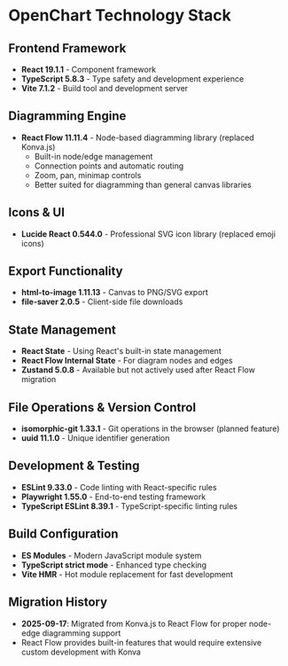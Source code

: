 # OpenChart Technology Stack

## Frontend Framework
- **React 19.1.1** - Component framework
- **TypeScript 5.8.3** - Type safety and development experience
- **Vite 7.1.2** - Build tool and development server

## Diagramming Engine
- **React Flow 11.11.4** - Node-based diagramming library (replaced Konva.js)
  - Built-in node/edge management
  - Connection points and automatic routing
  - Zoom, pan, minimap controls
  - Better suited for diagramming than general canvas libraries

## Icons & UI
- **Lucide React 0.544.0** - Professional SVG icon library (replaced emoji icons)

## Export Functionality  
- **html-to-image 1.11.13** - Canvas to PNG/SVG export
- **file-saver 2.0.5** - Client-side file downloads

## State Management
- **React State** - Using React's built-in state management
- **React Flow Internal State** - For diagram nodes and edges
- **Zustand 5.0.8** - Available but not actively used after React Flow migration

## File Operations & Version Control
- **isomorphic-git 1.33.1** - Git operations in the browser (planned feature)
- **uuid 11.1.0** - Unique identifier generation

## Development & Testing
- **ESLint 9.33.0** - Code linting with React-specific rules
- **Playwright 1.55.0** - End-to-end testing framework
- **TypeScript ESLint 8.39.1** - TypeScript-specific linting rules

## Build Configuration
- **ES Modules** - Modern JavaScript module system
- **TypeScript strict mode** - Enhanced type checking
- **Vite HMR** - Hot module replacement for fast development

## Migration History
- **2025-09-17**: Migrated from Konva.js to React Flow for proper node-edge diagramming support
- React Flow provides built-in features that would require extensive custom development with Konva